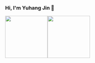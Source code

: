 ### Hi, I'm Yuhang Jin 👋



<!--
**jinyuhang-007/jinyuhang-007** is a ✨ _special_ ✨ repository because its `README.md` (this file) appears on your GitHub profile.

Here are some ideas to get you started:

- 🔭 I’m currently working on ...
- 🌱 I’m currently learning ...
- 👯 I’m looking to collaborate on ...
- 🤔 I’m looking for help with ...
- 💬 Ask me about ...
- 📫 How to reach me: ...
- 😄 Pronouns: ...
- ⚡ Fun fact: ...
-->

<img align="" height="137px" src="https://github-readme-stats.vercel.app/api?username=jinyuhang-007&hide_title=false&hide_border=false&show_icons=true&include_all_commits=true&line_height=21&theme=shadow_blue&locale=en" /><img align="" height="137px" src="https://github-readme-stats.vercel.app/api/top-langs/?username=jinyuhang-007&hide_title=false&hide_border=false&layout=compact&theme=shadow_blue&locale=en" />
